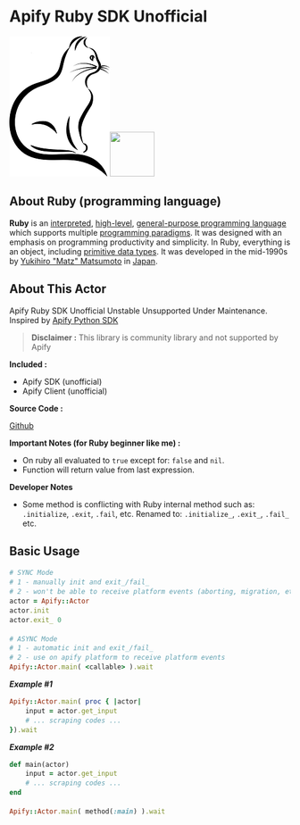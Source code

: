 
# Apify Ruby SDK Unofficial

![dont be sad readme is here](https://raw.githubusercontent.com/JupriGH/resources/main/cats/catframe.png)<img src="https://upload.wikimedia.org/wikipedia/commons/7/73/Ruby_logo.svg" width="80" height="80">

## About  Ruby (programming language)

**Ruby** is an [interpreted](https://en.wikipedia.org/wiki/Interpreted_language "Interpreted language"), [high-level](https://en.wikipedia.org/wiki/High-level_programming_language "High-level programming language"), [general-purpose programming language](https://en.wikipedia.org/wiki/General-purpose_programming_language "General-purpose programming language") which supports multiple [programming paradigms](https://en.wikipedia.org/wiki/Programming_paradigm "Programming paradigm"). It was designed with an emphasis on programming productivity and simplicity. In Ruby, everything is an object, including [primitive data types](https://en.wikipedia.org/wiki/Primitive_data_type "Primitive data type"). It was developed in the mid-1990s by [Yukihiro "Matz" Matsumoto](https://en.wikipedia.org/wiki/Yukihiro_Matsumoto "Yukihiro Matsumoto") in [Japan](https://en.wikipedia.org/wiki/Japan "Japan").

## About This Actor

Apify Ruby SDK Unofficial Unstable Unsupported Under Maintenance.
Inspired by [Apify Python SDK](https://docs.apify.com/sdk/python/)

> **Disclaimer :** This library is community library and not supported by Apify

**Included :**
- Apify SDK (unofficial)
- Apify Client (unofficial)

**Source Code :**

[Github](https://github.com/JupriGH/apify-ruby-sdk)

**Important Notes (for Ruby beginner like me) :**

- On ruby all evaluated to `true` except for: `false` and `nil`.
- Function will return value from last expression.

**Developer Notes**

- Some method is conflicting with Ruby internal method such as: `.initialize`, `.exit`, `.fail`, etc. Renamed to:  `.initialize_`, `.exit_`, `.fail_` etc.

## Basic Usage

```ruby
# SYNC Mode
# 1 - manually init and exit_/fail_
# 2 - won't be able to receive platform events (aborting, migration, etc.)
actor = Apify::Actor
actor.init
actor.exit_ 0

# ASYNC Mode
# 1 - automatic init and exit_/fail_
# 2 - use on apify platform to receive platform events
Apify::Actor.main( <callable> ).wait
```

***Example #1***

```ruby
Apify::Actor.main( proc { |actor| 
	input = actor.get_input
	# ... scraping codes ...
}).wait
```


***Example #2***

```ruby
def main(actor)
	input = actor.get_input
	# ... scraping codes ...
end

Apify::Actor.main( method(:main) ).wait
```
